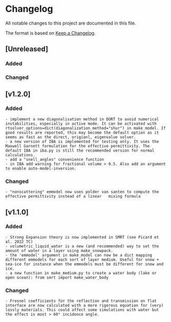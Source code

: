 
# Changelog
All notable changes to this project are documented in this file.

The format is based on [Keep a Changelog](https://keepachangelog.com/en/1.0.0/).

## [Unreleased]
### Added



### Changed


## [v1.2.0]
### Added

	- implement a new diagonalisation method in DORT to avoid numerical instabilities, especially in active mode. It can be activated with rtsolver_options=dict(diagonalization_method="shur") in make_model. If good results are reported, this may become the default option as it seems as fast as the direct, origianl, eigenvalue solver.
	- a new version of IBA is implemented for testing only. It uses the Maxwell Garnett formulation for the effective permittivity. The default IBA in iba.py is still the recommended version for normal calculations.
	- add a "snell_angles" convenience function
	- in IBA add warning for fractional volume > 0.5. Also add an argument to enable auto-model-inversion.

### Changed

	- "nonscattering" emmodel now uses polder van santen to compute the effective permittivity instead of a linear   mixing formula


## [v1.1.0]
### Added
	- Strong Expansion theory is now implemented in SMRT (see Picard et al. 2022 TC)
	- volumetric_liquid_water is a new (and recommended) way to set the amount of water in a layer using make_snowpack.
	- the 'emmodel' argument in make_model can now be a dict mapping different emmodels for each sort of layer medium. Useful for snow + sea-ice for instance when the emmodels must be different for snow and ice.
	- a new function in make_medium.py to create a water body (lake or open ocean): from smrt import make_water_body  


### Changed
	- Fresnel coefficients for the reflection and transmission on flat interface are now calculated with a more rigorous equation for (very) lossly materials. This could affect some simulations with water but the effect is most > 60° incidence angle.

